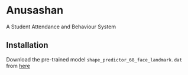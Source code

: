 # Anusashan
A Student Attendance and Behaviour System

## Installation
Download the pre-trained model `shape_predictor_68_face_landmark.dat` from [here](https://drive.google.com/open?id=11YEj1d9nec9b9a2GglCSFMTOaBwsXKlF) 
